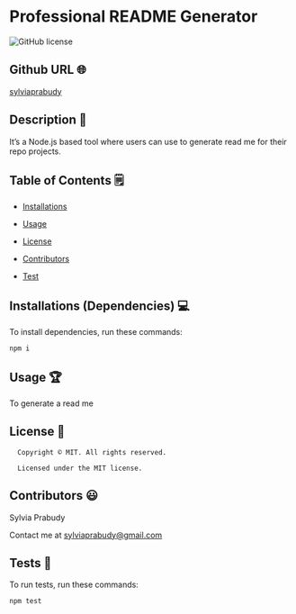 # Professional README Generator
![GitHub license](https://img.shields.io/badge/license-MIT-yellowgreen.svg)

## Github URL 🌐

[sylviaprabudy](https://github.com/sylviaprabudy/)

## Description 📝

It’s a Node.js based tool where users can use to generate read me for their repo projects.


## Table of Contents 🗒

* [Installations](#dependencies)

* [Usage](#usage)


* [License](#license)


* [Contributors](#contributors)

* [Test](#test)


## Installations (Dependencies) 💻

To install dependencies, run these commands:

```
npm i
```


## Usage 🏆

To generate a read me

## License 📛

      Copyright © MIT. All rights reserved. 
      
      Licensed under the MIT license.


## Contributors 😃

Sylvia Prabudy

Contact me at sylviaprabudy@gmail.com


## Tests 🧪

To run tests, run these commands:

```
npm test
```

